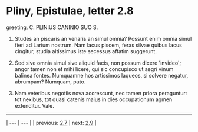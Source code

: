 # Pliny, Epistulae, letter 2.8

greeting. C. PLINIUS CANINIO SUO S.



1. Studes an piscaris an venaris an simul omnia? Possunt enim omnia simul fieri ad Larium nostrum. Nam lacus piscem, feras silvae quibus lacus cingitur, studia altissimus iste secessus affatim suggerunt.



2. Sed sive omnia simul sive aliquid facis, non possum dicere 'invideo'; angor tamen non et mihi licere, qui sic concupisco ut aegri vinum balinea fontes. Numquamne hos artissimos laqueos, si solvere negatur, abrumpam? Numquam, puto.



3. Nam veteribus negotiis nova accrescunt, nec tamen priora peraguntur: tot nexibus, tot quasi catenis maius in dies occupationum agmen extenditur. Vale.



---

| --- | --- |
| previous: [2.7](../2.7/) | next: [2.9](../2.9/) |